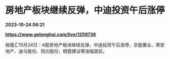 # 房地产板块继续反弹，中迪投资午后涨停

**2023-10-24 06:21**

**https://www.gelonghui.com/live/1259736**

格隆汇10月24日｜A股房地产板块继续反弹，中迪投资午后涨停，京能置业、荣安地产、迪马股份、阳光股份、栖霞建设等涨幅居前。